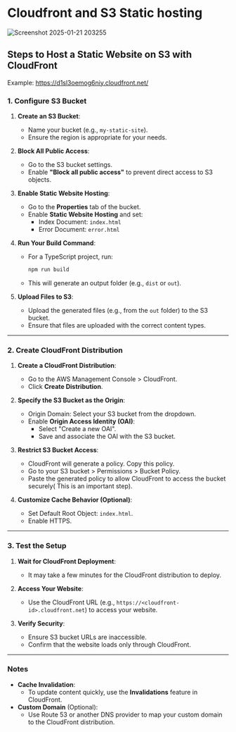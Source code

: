 # Cloudfront and S3 Static hosting

![Screenshot 2025-01-21 203255](https://github.com/user-attachments/assets/9141eb7a-d42e-4e85-99a6-b0bec567f1bb)


## Steps to Host a Static Website on S3 with CloudFront
Example: https://d1sl3oemog6niy.cloudfront.net/
### 1. Configure S3 Bucket
1. **Create an S3 Bucket**:
   - Name your bucket (e.g., `my-static-site`).
   - Ensure the region is appropriate for your needs.

2. **Block All Public Access**:
   - Go to the S3 bucket settings.
   - Enable **"Block all public access"** to prevent direct access to S3 objects.

3. **Enable Static Website Hosting**:
   - Go to the **Properties** tab of the bucket.
   - Enable **Static Website Hosting** and set:
     - Index Document: `index.html`
     - Error Document: `error.html`

4. **Run Your Build Command**:
   - For a TypeScript project, run:
     ```bash
     npm run build
     ```
   - This will generate an output folder (e.g., `dist` or `out`).

5. **Upload Files to S3**:
   - Upload the generated files (e.g., from the `out` folder) to the S3 bucket.
   - Ensure that files are uploaded with the correct content types.

---

### 2. Create CloudFront Distribution
1. **Create a CloudFront Distribution**:
   - Go to the AWS Management Console > CloudFront.
   - Click **Create Distribution**.

2. **Specify the S3 Bucket as the Origin**:
   - Origin Domain: Select your S3 bucket from the dropdown.
   - Enable **Origin Access Identity (OAI)**:
     - Select "Create a new OAI".
     - Save and associate the OAI with the S3 bucket.

3. **Restrict S3 Bucket Access**:
   - CloudFront will generate a policy. Copy this policy.
   - Go to your S3 bucket > Permissions > Bucket Policy.
   - Paste the generated policy to allow CloudFront to access the bucket securely( This is an important step).

4. **Customize Cache Behavior (Optional)**:
   - Set Default Root Object: `index.html`.
   - Enable HTTPS.
---

### 3. Test the Setup
1. **Wait for CloudFront Deployment**:
   - It may take a few minutes for the CloudFront distribution to deploy.

2. **Access Your Website**:
   - Use the CloudFront URL (e.g., `https://<cloudfront-id>.cloudfront.net`) to access your website.

3. **Verify Security**:
   - Ensure S3 bucket URLs are inaccessible.
   - Confirm that the website loads only through CloudFront.

---

### Notes
- **Cache Invalidation**:
  - To update content quickly, use the **Invalidations** feature in CloudFront.
- **Custom Domain** (Optional):
  - Use Route 53 or another DNS provider to map your custom domain to the CloudFront distribution.
